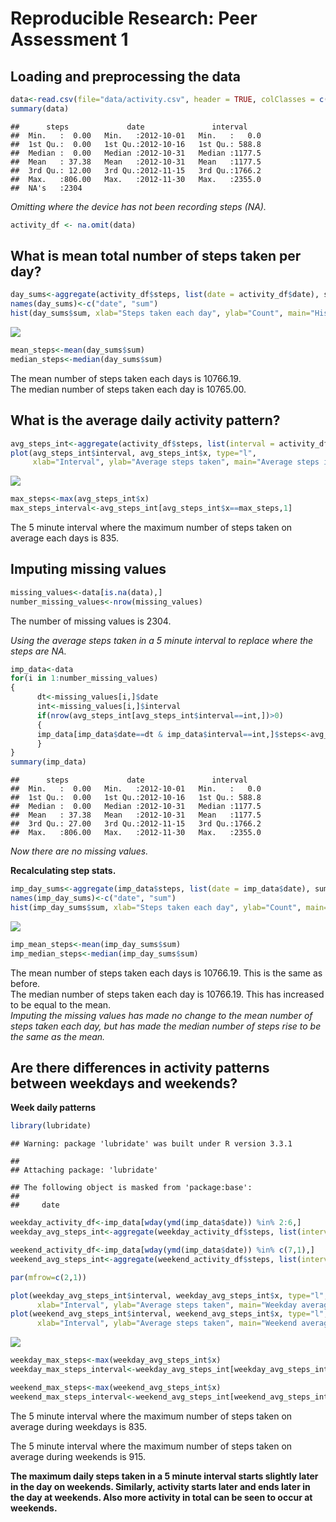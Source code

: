 # Reproducible Research: Peer Assessment 1




## Loading and preprocessing the data

```r
data<-read.csv(file="data/activity.csv", header = TRUE, colClasses = c("integer","Date","integer"))
summary(data)
```

```
##      steps             date               interval     
##  Min.   :  0.00   Min.   :2012-10-01   Min.   :   0.0  
##  1st Qu.:  0.00   1st Qu.:2012-10-16   1st Qu.: 588.8  
##  Median :  0.00   Median :2012-10-31   Median :1177.5  
##  Mean   : 37.38   Mean   :2012-10-31   Mean   :1177.5  
##  3rd Qu.: 12.00   3rd Qu.:2012-11-15   3rd Qu.:1766.2  
##  Max.   :806.00   Max.   :2012-11-30   Max.   :2355.0  
##  NA's   :2304
```
*Omitting where the device has not been recording steps (NA).*

```r
activity_df <- na.omit(data)
```

## What is mean total number of steps taken per day?

```r
day_sums<-aggregate(activity_df$steps, list(date = activity_df$date), sum)
names(day_sums)<-c("date", "sum")
hist(day_sums$sum, xlab="Steps taken each day", ylab="Count", main="Histogram of steps taken each day", col=2)
```

![](PA1_template_files/figure-html/StepsEachDay-1.png)<!-- -->

```r
mean_steps<-mean(day_sums$sum)
median_steps<-median(day_sums$sum)
```
The mean number of steps taken each days is 10766.19.      
The median number of steps taken each day is 10765.00.


## What is the average daily activity pattern?

```r
avg_steps_int<-aggregate(activity_df$steps, list(interval = activity_df$interval), mean)
plot(avg_steps_int$interval, avg_steps_int$x, type="l",
     xlab="Interval", ylab="Average steps taken", main="Average steps in 5 minute intervals")
```

![](PA1_template_files/figure-html/DailyAvePattern-1.png)<!-- -->

```r
max_steps<-max(avg_steps_int$x)
max_steps_interval<-avg_steps_int[avg_steps_int$x==max_steps,1]
```
The 5 minute interval where the maximum number of steps taken on average each days is 835.


## Imputing missing values

```r
missing_values<-data[is.na(data),]
number_missing_values<-nrow(missing_values)
```
The number of missing values is 2304.

*Using the average steps taken in a 5 minute interval to replace where the steps are NA.*

```r
imp_data<-data
for(i in 1:number_missing_values)
{
      dt<-missing_values[i,]$date
      int<-missing_values[i,]$interval
      if(nrow(avg_steps_int[avg_steps_int$interval==int,])>0)
      {
      imp_data[imp_data$date==dt & imp_data$interval==int,]$steps<-avg_steps_int[avg_steps_int$interval==int,]$x
      }
}
summary(imp_data)
```

```
##      steps             date               interval     
##  Min.   :  0.00   Min.   :2012-10-01   Min.   :   0.0  
##  1st Qu.:  0.00   1st Qu.:2012-10-16   1st Qu.: 588.8  
##  Median :  0.00   Median :2012-10-31   Median :1177.5  
##  Mean   : 37.38   Mean   :2012-10-31   Mean   :1177.5  
##  3rd Qu.: 27.00   3rd Qu.:2012-11-15   3rd Qu.:1766.2  
##  Max.   :806.00   Max.   :2012-11-30   Max.   :2355.0
```
*Now there are no missing values.*


**Recalculating step stats.**

```r
imp_day_sums<-aggregate(imp_data$steps, list(date = imp_data$date), sum)
names(imp_day_sums)<-c("date", "sum")
hist(imp_day_sums$sum, xlab="Steps taken each day", ylab="Count", main="Histogram of steps taken each day", col=2)
```

![](PA1_template_files/figure-html/ImpStepsEachDay-1.png)<!-- -->

```r
imp_mean_steps<-mean(imp_day_sums$sum)
imp_median_steps<-median(imp_day_sums$sum)
```
The mean number of steps taken each days is 10766.19. This is the same as before.     
The median number of steps taken each day is 10766.19. This has increased to be equal to the mean.   
*Imputing the missing values has made no change to the mean number of steps taken each day, but has made the median number of steps rise to be the same as the mean.*

## Are there differences in activity patterns between weekdays and weekends?
**Week daily patterns**

```r
library(lubridate)
```

```
## Warning: package 'lubridate' was built under R version 3.3.1
```

```
## 
## Attaching package: 'lubridate'
```

```
## The following object is masked from 'package:base':
## 
##     date
```

```r
weekday_activity_df<-imp_data[wday(ymd(imp_data$date)) %in% 2:6,]
weekday_avg_steps_int<-aggregate(weekday_activity_df$steps, list(interval = weekday_activity_df$interval), mean)

weekend_activity_df<-imp_data[wday(ymd(imp_data$date)) %in% c(7,1),]
weekend_avg_steps_int<-aggregate(weekend_activity_df$steps, list(interval = weekend_activity_df$interval), mean)

par(mfrow=c(2,1))

plot(weekday_avg_steps_int$interval, weekday_avg_steps_int$x, type="l",
      xlab="Interval", ylab="Average steps taken", main="Weekday average steps in 5 minute intervals")
plot(weekend_avg_steps_int$interval, weekend_avg_steps_int$x, type="l",
      xlab="Interval", ylab="Average steps taken", main="Weekend average steps in 5 minute intervals")
```

![](PA1_template_files/figure-html/WeekDailyAvePattern-1.png)<!-- -->

```r
weekday_max_steps<-max(weekday_avg_steps_int$x)
weekday_max_steps_interval<-weekday_avg_steps_int[weekday_avg_steps_int$x==weekday_max_steps,1]

weekend_max_steps<-max(weekend_avg_steps_int$x)
weekend_max_steps_interval<-weekend_avg_steps_int[weekend_avg_steps_int$x==weekend_max_steps,1]
```

The 5 minute interval where the maximum number of steps taken on average during weekdays is 835.

The 5 minute interval where the maximum number of steps taken on average during weekends is 915.

**The maximum daily steps taken in a 5 minute interval starts slightly later in the day on weekends. Similarly, activity starts later and ends later in the day at weekends. Also more activity in total can be seen to occur at weekends.**



